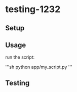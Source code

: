 # testing-1232

## Setup




## Usage

run the script:

'''sh
python app/my_script.py
'''


## Testing


